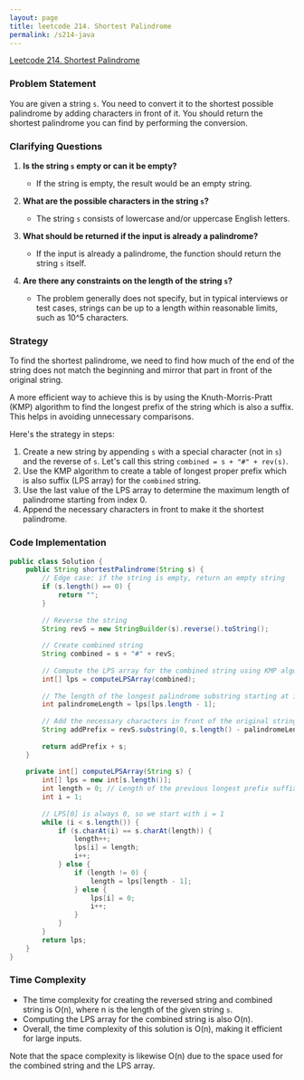 ```yaml
---
layout: page
title: leetcode 214. Shortest Palindrome
permalink: /s214-java
---
```

[Leetcode 214. Shortest Palindrome](https://algoadvance.github.io/algoadvance/l214)
### Problem Statement

You are given a string `s`. You need to convert it to the shortest possible palindrome by adding characters in front of it. You should return the shortest palindrome you can find by performing the conversion.

### Clarifying Questions

1. **Is the string `s` empty or can it be empty?**
   - If the string is empty, the result would be an empty string.

2. **What are the possible characters in the string `s`?**
   - The string `s` consists of lowercase and/or uppercase English letters.

3. **What should be returned if the input is already a palindrome?**
   - If the input is already a palindrome, the function should return the string `s` itself.

4. **Are there any constraints on the length of the string `s`?**
   - The problem generally does not specify, but in typical interviews or test cases, strings can be up to a length within reasonable limits, such as 10^5 characters.

### Strategy

To find the shortest palindrome, we need to find how much of the end of the string does not match the beginning and mirror that part in front of the original string. 

A more efficient way to achieve this is by using the Knuth-Morris-Pratt (KMP) algorithm to find the longest prefix of the string which is also a suffix. This helps in avoiding unnecessary comparisons.

Here's the strategy in steps:
1. Create a new string by appending `s` with a special character (not in `s`) and the reverse of `s`. Let's call this string `combined = s + "#" + rev(s)`.
2. Use the KMP algorithm to create a table of longest proper prefix which is also suffix (LPS array) for the `combined` string.
3. Use the last value of the LPS array to determine the maximum length of palindrome starting from index 0.
4. Append the necessary characters in front to make it the shortest palindrome.

### Code Implementation

```java
public class Solution {
    public String shortestPalindrome(String s) {
        // Edge case: if the string is empty, return an empty string
        if (s.length() == 0) {
            return "";
        }
        
        // Reverse the string
        String revS = new StringBuilder(s).reverse().toString();
        
        // Create combined string
        String combined = s + "#" + revS;
        
        // Compute the LPS array for the combined string using KMP algorithm
        int[] lps = computeLPSArray(combined);
        
        // The length of the longest palindrome substring starting at index 0
        int palindromeLength = lps[lps.length - 1];
        
        // Add the necessary characters in front of the original string
        String addPrefix = revS.substring(0, s.length() - palindromeLength);
        
        return addPrefix + s;
    }
    
    private int[] computeLPSArray(String s) {
        int[] lps = new int[s.length()];
        int length = 0; // Length of the previous longest prefix suffix
        int i = 1;
        
        // LPS[0] is always 0, so we start with i = 1
        while (i < s.length()) {
            if (s.charAt(i) == s.charAt(length)) {
                length++;
                lps[i] = length;
                i++;
            } else { 
                if (length != 0) {
                    length = lps[length - 1];
                } else { 
                    lps[i] = 0;
                    i++;
                }
            }
        }
        return lps;
    }
}
```

### Time Complexity

- The time complexity for creating the reversed string and combined string is O(n), where n is the length of the given string `s`.
- Computing the LPS array for the combined string is also O(n).
- Overall, the time complexity of this solution is O(n), making it efficient for large inputs.

Note that the space complexity is likewise O(n) due to the space used for the combined string and the LPS array.